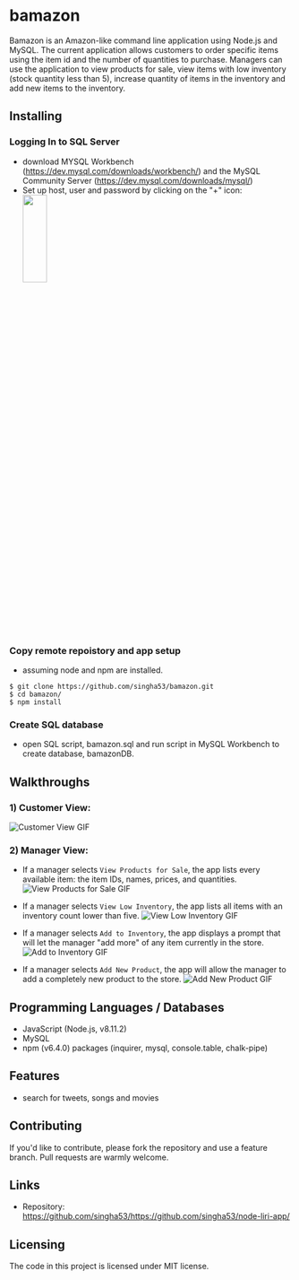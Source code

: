 # bamazon

Bamazon is an Amazon-like command line application using Node.js and MySQL. The current application allows customers to order specific items using the item id and the number of quantities to purchase. Managers can use the application to view products for sale, view items with low inventory (stock quantity less than 5), increase quantity of items in the inventory and add new items to the inventory.

## Installing
### Logging In to SQL Server
- download MYSQL Workbench (https://dev.mysql.com/downloads/workbench/) and the MySQL Community Server (https://dev.mysql.com/downloads/mysql/)
- Set up host, user and password by clicking on the "+" icon: <img width="30%" height="20%" src="https://github.com/singha53/bamazon/blob/master/media/mysqlConnections.png">

### Copy remote repoistory and app setup
- assuming node and npm are installed. 

```shell
$ git clone https://github.com/singha53/bamazon.git
$ cd bamazon/
$ npm install
```
### Create SQL database
- open SQL script, bamazon.sql and run script in MySQL Workbench to create database, bamazonDB.

## Walkthroughs
### 1) Customer View:
![Customer View GIF](https://github.com/singha53/bamazon/blob/master/media/bamazonCustomer.gif)

### 2) Manager View: 

* If a manager selects `View Products for Sale`, the app lists every available item: the item IDs, names, prices, and quantities.
![View Products for Sale GIF](https://github.com/singha53/bamazon/blob/master/media/bamazonManager-viewProducts.gif)

* If a manager selects `View Low Inventory`, the app lists all items with an inventory count lower than five.
![View Low Inventory GIF](https://github.com/singha53/bamazon/blob/master/media/bamazonManager-lowInventory.gif)

* If a manager selects `Add to Inventory`, the app displays a prompt that will let the manager "add more" of any item currently in the store.
![Add to Inventory GIF](https://github.com/singha53/bamazon/blob/master/media/bamazonManager-increaseQuantity.gif)

* If a manager selects `Add New Product`, the app will allow the manager to add a completely new product to the store.
![Add New Product GIF](https://github.com/singha53/bamazon/blob/master/media/bamazonManager-addItem.gif)

## Programming Languages / Databases

- JavaScript (Node.js, v8.11.2)
- MySQL
- npm (v6.4.0) packages (inquirer, mysql, console.table, chalk-pipe)

## Features

- search for tweets, songs and movies

## Contributing

If you'd like to contribute, please fork the repository and use a feature
branch. Pull requests are warmly welcome.

## Links

- Repository: https://github.com/singha53/https://github.com/singha53/node-liri-app/

## Licensing

The code in this project is licensed under MIT license.
